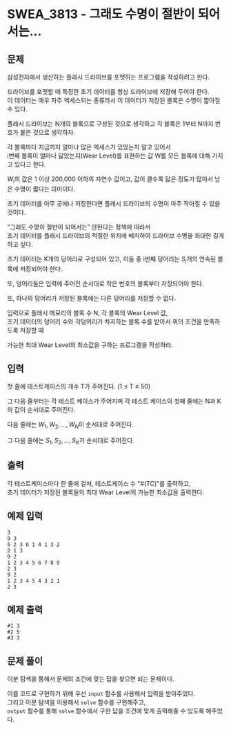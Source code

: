 # SWEA_3813 - 그래도 수명이 절반이 되어서는...

## 문제

삼성전자에서 생산하는 플래시 드라이브를 포맷하는 프로그램을 작성하려고 한다.

드라이브를 포맷할 때 특정한 초기 데이터를 항상 드라이브에 저장해 두어야 한다.  
이 데이터는 매우 자주 엑세스되는 종류라서 이 데이터가 저장된 블록은 수명이 짧아질 수 있다.

플래시 드라이브는 N개의 블록으로 구성된 것으로 생각하고 각 블록은 1부터 N까지 번호가 붙은 것으로 생각하자.

각 블록마다 지금까지 얼마나 많은 엑세스가 있었는지 알고 있어서  
i번째 블록이 얼마나 닳았는지(Wear Level)를 표현하는 값 W를 모든 블록에 대해 가지고 있다고 한다.

$W_i$의 값은 1 이상 200,000 이하의 자연수 값이고, 값이 클수록 닳은 정도가 많아서 남은 수명이 짧다는 의미이다.

초기 데이터를 아무 곳에나 저장한다면 플래시 드라이브의 수명이 아주 작아질 수 있을 것이다.

“그래도 수명이 절반이 되어서는” 안된다는 정책에 따라서  
초기 데이터를 플래시 드라이브의 적절한 위치에 배치하여 드라이브 수명을 최대한 길게 하고 싶다.

초기 데이터는 K개의 덩어리로 구성되어 있고, 이들 중 i번째 덩어리는 $S_i$개의 연속된 블록에 저장되어야 한다.

또, 덩어리들은 입력에 주어진 순서대로 작은 번호의 블록부터 저장되어야 한다.

또, 하나의 덩어리가 저장된 블록에는 다른 덩어리를 저장할 수 없다.

입력으로 플래시 메모리의 블록 수 N, 각 블록의 Wear Level 값,  
초기 데이터의 덩어리 수와 각덩어리가 차지하는 블록 수를 받아서 위의 조건을 만족하도록 저장할 때

가능한 최대 Wear Level의 최소값을 구하는 프로그램을 작성하라.

## 입력

첫 줄에 테스트케이스의 개수 T가 주어진다. (1 ≤ T ≤ 50)

그 다음 줄부터는 각 테스트 케이스가 주어지며 각 테스트 케이스의 첫째 줄에는 N과 K의 값이 순서대로 주어진다.

다음 줄에는 $W_1, W_2, …, W_N$이 순서대로 주어진다.

그 다음 줄에는 $S_1, S_2, …, S_K$가 순서대로 주어진다.

## 출력

각 테스트케이스마다 한 줄에 걸쳐, 테스트케이스 수 "#(TC)"를 출력하고,  
초기 데이터가 저장된 블록들의 최대 Wear Level의 가능한 최소값을 출력한다.

## 예제 입력

```
3
9 3
5 2 3 6 1 4 1 3 2
2 1 3
9 2
1 2 3 4 5 6 7 8 9
2 3
9 2
1 2 3 4 5 4 3 2 1
2 3
```

## 예제 출력

```
#1 3
#2 5
#3 3
```

## 문제 풀이

이분 탐색을 통해서 문제의 조건에 맞는 답을 찾으면 되는 문제이다.

이를 코드로 구현하기 위해 우선 `input` 함수를 사용해서 입력을 받아주었다.  
그리고 이분 탐색을 이용해서 `solve` 함수를 구현해주고,  
`output` 함수를 통해 `solve` 함수에서 구한 답을 조건에 맞게 출력해줄 수 있도록 해주었다.

